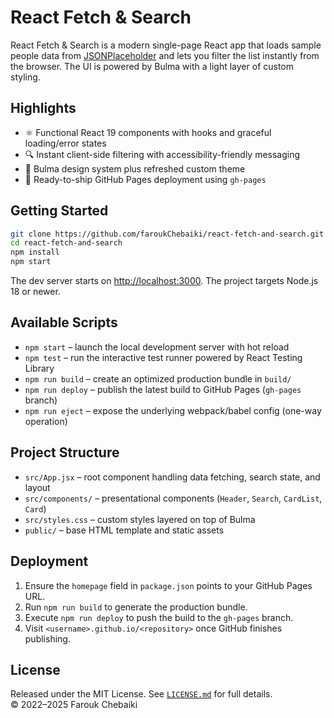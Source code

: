# React Fetch & Search

React Fetch & Search is a modern single-page React app that loads sample people data from [JSONPlaceholder](https://jsonplaceholder.typicode.com/users) and lets you filter the list instantly from the browser. The UI is powered by Bulma with a light layer of custom styling.

## Highlights
- ⚛️ Functional React 19 components with hooks and graceful loading/error states
- 🔍 Instant client-side filtering with accessibility-friendly messaging
- 🎨 Bulma design system plus refreshed custom theme
- 🚀 Ready-to-ship GitHub Pages deployment using `gh-pages`

## Getting Started
```bash
git clone https://github.com/faroukChebaiki/react-fetch-and-search.git
cd react-fetch-and-search
npm install
npm start
```
The dev server starts on [http://localhost:3000](http://localhost:3000). The project targets Node.js 18 or newer.

## Available Scripts
- `npm start` – launch the local development server with hot reload
- `npm test` – run the interactive test runner powered by React Testing Library
- `npm run build` – create an optimized production bundle in `build/`
- `npm run deploy` – publish the latest build to GitHub Pages (`gh-pages` branch)
- `npm run eject` – expose the underlying webpack/babel config (one-way operation)

## Project Structure
- `src/App.jsx` – root component handling data fetching, search state, and layout
- `src/components/` – presentational components (`Header`, `Search`, `CardList`, `Card`)
- `src/styles.css` – custom styles layered on top of Bulma
- `public/` – base HTML template and static assets

## Deployment
1. Ensure the `homepage` field in `package.json` points to your GitHub Pages URL.
2. Run `npm run build` to generate the production bundle.
3. Execute `npm run deploy` to push the build to the `gh-pages` branch.
4. Visit `<username>.github.io/<repository>` once GitHub finishes publishing.

## License
Released under the MIT License. See [`LICENSE.md`](./LICENSE.md) for full details.  
© 2022–2025 Farouk Chebaiki
